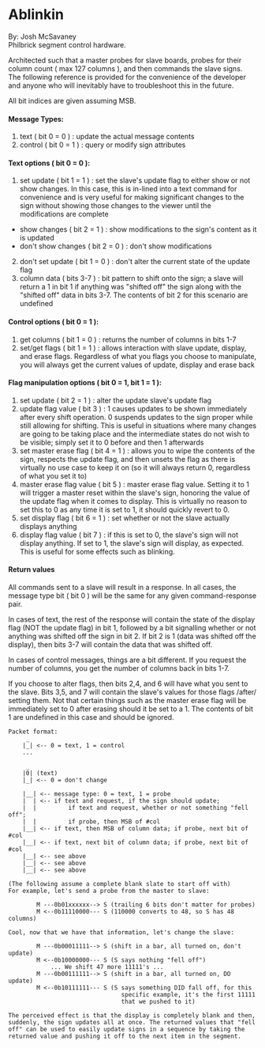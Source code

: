 Ablinkin
========
By: Josh McSavaney                                                                                                                                                                                                        
Philbrick segment control hardware.
 
Architected such that a master probes for slave boards, probes for their 
column count ( max 127 columns ), and then commands the slave signs. The
following reference is provided for the convenience of the developer and
anyone who will inevitably have to troubleshoot this in the future.

All bit indices are given assuming MSB.

#### Message Types:
1. text ( bit 0 = 0 ) : update the actual message contents
2. control ( bit 0 = 1 ) : query or modify sign attributes

#### Text options ( bit 0 = 0 ):
1. set update ( bit 1 = 1 ) : set the slave's update flag to either show or not show changes. In this case, this is in-lined into a text command for convenience and is very useful for making significant changes to the sign without showing those changes to the viewer until the modifications are complete
  - show changes ( bit 2 = 1 ) : show modifications to the sign's content as it is updated
  - don't show changes ( bit 2 = 0 ) : don't show modifications
2. don't set update ( bit 1 = 0 ) : don't alter the current state of the update flag
3. column data ( bits 3-7 ) : bit pattern to shift onto the sign; a slave will return a 1 in bit 1 if anything was "shifted off" the sign along with the "shifted off" data in bits 3-7. The contents of bit 2 for this scenario are undefined

#### Control options ( bit 0 = 1 ):
1. get columns ( bit 1 = 0 ) : returns the number of columns in bits 1-7 
2. set/get flags ( bit 1 = 1 ) : allows interaction with slave update, display, and erase flags. Regardless of what you flags you choose to manipulate, you will always get the current values of update, display and erase back

#### Flag manipulation options ( bit 0 = 1, bit 1 = 1 ):
1. set update ( bit 2 = 1 ) : alter the update slave's update flag
2. update flag value ( bit 3 ) : 1 causes updates to be shown immediately after every shift operation. 0 suspends updates to the sign proper while still allowing for shifting. This is useful in situations where many changes are going to be taking place and the intermediate states do not wish to be visible; simply set it to 0 before and then 1 afterwards
3. set master erase flag ( bit 4 = 1 ) : allows you to wipe the contents of the sign, respects the update flag, and then unsets the flag as there is virtually no use case to keep it on (so it will always return 0, regardless of what you set it to)
4. master erase flag value ( bit 5 ) : master erase flag value. Setting it to 1 will trigger a master reset within the slave's sign, honoring the value of the update flag when it comes to display. This is virtually no reason to set this to 0 as any time it is set to 1, it should quickly revert to 0.
5. set display flag ( bit 6 = 1 ) : set whether or not the slave actually displays anything
6. display flag value ( bit 7 ) : if this is set to 0, the slave's sign will not display anything. If set to 1, the slave's sign will display, as expected. This is useful for some effects such as blinking.

#### Return values
All commands sent to a slave will result in a response. In all cases, the message type bit ( bit 0 ) will be the same for any given command-response pair.

In cases of text, the rest of the response will contain the state of the display flag (NOT the update flag) in bit 1, followed by a bit signalling whether or not anything was shifted off the sign in bit 2. If bit 2 is 1 (data was shifted off the display), then bits 3-7 will contain the data that was shifted off. 

In cases of control messages, things are a bit different. If you request the number of columns, you get the number of columns back in bits 1-7.

If you choose to alter flags, then bits 2,4, and 6 will have what you sent to the slave. Bits 3,5, and 7 will contain the slave's values for those flags /after/ setting them. Not that certain things such as the master erase flag will be immediately set to 0 after erasing should it be set to a 1. The contents of bit 1 are undefined in this case and should be ignored.

 
``` 
Packet format:
     _
    |_| <-- 0 = text, 1 = control
    ...
    
     _
    |0| (text)
    |_| <-- 0 = don't change 
    
    |__| <-- message type: 0 = text, 1 = probe  
    |  | <-- if text and request, if the sign should update;  
    |  |         if text and request, whether or not something "fell off";  
    |  |         if probe, then MSB of #col  
    |__| <-- if text, then MSB of column data; if probe, next bit of #col  
    |__| <-- if text, next bit of column data; if probe, next bit of #col  
    |__| <-- see above  
    |__| <-- see above  
    |__| <-- see above  
```        
    (The following assume a complete blank slate to start off with)
    For example, let's send a probe from the master to slave:
```
        M ---0b01xxxxxx--> S (trailing 6 bits don't matter for probes)
        M <--0b11110000--- S (110000 converts to 48, so S has 48 columns)
```
    Cool, now that we have that information, let's change the slave:
```
        M ---0b00011111--> S (shift in a bar, all turned on, don't update)
        M <--0b10000000--- S (S says nothing "fell off")
            ... We shift 47 more 11111's ...
        M ---0b00111111--> S (shift in a bar, all turned on, DO update)  
        M <--0b10111111--- S (S says something DID fall off, for this  
                                specific example, it's the first 11111  
                                that we pushed to it)
```
    The perceived effect is that the display is completely blank and then,
    suddenly, the sign updates all at once. The returned values that "fell
    off" can be used to easily update signs in a sequence by taking the
    returned value and pushing it off to the next item in the segment.
